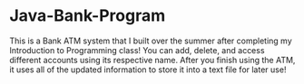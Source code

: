# Java-Bank-Program
This is a Bank ATM system that I built over the summer after completing my Introduction to Programming class! You can add, delete, and access different accounts using its respective name. After you finish using the ATM, it uses all of the updated information to store it into a text file for later use!
